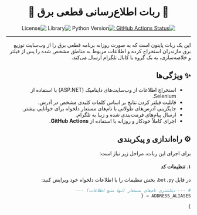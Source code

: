 <div dir="rtl" align="center">

# 🤖 ربات اطلاع‌رسانی قطعی برق 🤖

<p>
  <a href="https://github.com/YourUsername/YourRepo/actions/workflows/run-bot.yml">
    <img src="https://github.com/YourUsername/YourRepo/actions/workflows/run-bot.yml/badge.svg" alt="GitHub Actions Status" />
  </a>
  <img src="https://img.shields.io/badge/Python-3.10-blue.svg" alt="Python Version" />
  <img src="https://img.shields.io/badge/Library-Selenium-green.svg" alt="Library" />
  <img src="https://img.shields.io/badge/License-MIT-yellow.svg" alt="License" />
</p>

</div>

---

<div dir="rtl">

این یک ربات پایتون است که به صورت روزانه برنامه قطعی برق را از وب‌سایت توزیع برق مازندران استخراج کرده و اطلاعات مربوط به مناطق مشخص شده را پس از فیلتر و خلاصه‌سازی، به یک گروه یا کانال تلگرام ارسال می‌کند.

## ✨ ویژگی‌ها

* استخراج اطلاعات از وب‌سایت‌های داینامیک (ASP.NET) با استفاده از Selenium.
* قابلیت فیلتر کردن نتایج بر اساس کلمات کلیدی مشخص در آدرس.
* جایگزینی آدرس‌های طولانی با نام‌های مستعار دلخواه برای خوانایی بیشتر.
* ارسال پیام‌های فرمت‌بندی شده و زیبا به تلگرام.
* اجرای کاملاً خودکار و روزانه با استفاده از **GitHub Actions**.

## ⚙️ راه‌اندازی و پیکربندی

برای اجرای این ربات، مراحل زیر نیاز است:

#### ۱. تنظیمات کد

در فایل `bot.py`، بخش تنظیمات را با اطلاعات دلخواه خود ویرایش کنید:
```python
# --- دیکشنری نام‌های مستعار (تنها منبع اطلاعات) ---
ADDRESS_ALIASES = {
    
}
